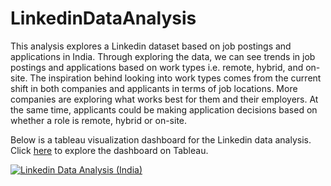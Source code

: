# LinkedinDataAnalysis
This analysis explores a Linkedin dataset based on job postings and applications in India. Through exploring the data, we can see trends in job postings and applications based on work types i.e. remote, hybrid, and on-site.
The inspiration behind looking into work types comes from the current shift in both companies and applicants in terms of job locations. More companies are exploring what works best for them and their employers. At the same time,
applicants could be making application decisions based on whether a role is remote, hybrid or on-site. 

Below is a tableau visualization dashboard for the Linkedin data analysis. Click [here](https://public.tableau.com/views/LinkedinDataAnalysisIndia/Dashboard1?:language=en-US&:display_count=n&:origin=viz_share_link) to explore the dashboard on Tableau.

<div class='tableauPlaceholder' id='viz1697567155420' style='position: relative'><noscript><a href='#'><img alt='Linkedin Data Analysis (India) ' src='https:&#47;&#47;public.tableau.com&#47;static&#47;images&#47;Li&#47;LinkedinDataAnalysisIndia&#47;Dashboard1&#47;1_rss.png' style='border: none' /></a></noscript><object class='tableauViz'  style='display:none;'><param name='host_url' value='https%3A%2F%2Fpublic.tableau.com%2F' /> <param name='embed_code_version' value='3' /> <param name='site_root' value='' /><param name='name' value='LinkedinDataAnalysisIndia&#47;Dashboard1' /><param name='tabs' value='no' /><param name='toolbar' value='yes' /><param name='static_image' value='https:&#47;&#47;public.tableau.com&#47;static&#47;images&#47;Li&#47;LinkedinDataAnalysisIndia&#47;Dashboard1&#47;1.png' /> <param name='animate_transition' value='yes' /><param name='display_static_image' value='yes' /><param name='display_spinner' value='yes' /><param name='display_overlay' value='yes' /><param name='display_count' value='yes' /><param name='language' value='en-US' /></object></div>
